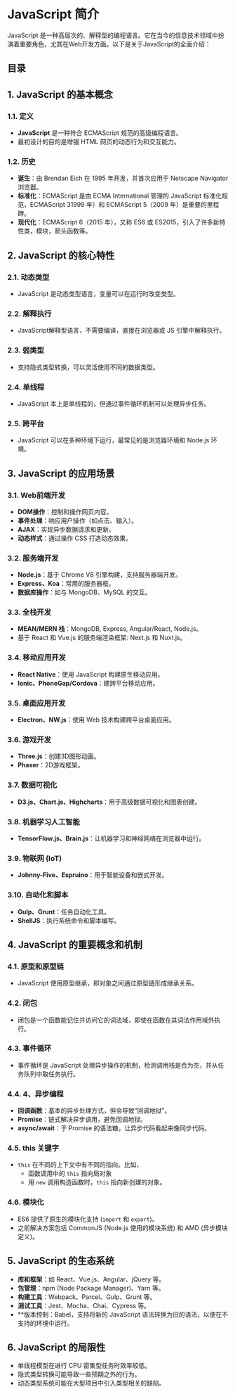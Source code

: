 
# JavaScript 简介


JavaScript 是一种高层次的、解释型的编程语言。它在当今的信息技术领域中扮演着重要角色，尤其在Web开发方面。以下是关于JavaScript的全面介绍：


## 目录
<!-- toc -->
 ## 1. JavaScript 的基本概念 

### 1.1. 定义

- **JavaScript** 是一种符合 ECMAScript 规范的高级编程语言。
- 最初设计的目的是增强 HTML 网页的动态行为和交互能力。

### 1.2. 历史

- **诞生**：由 Brendan Eich 在 1995 年开发，并首次应用于 Netscape Navigator 浏览器。
- **标准化**：ECMAScript 是由 ECMA International 管理的 JavaScript 标准化规范，ECMAScript 31999 年）和 ECMAScript 5（2009 年）是重要的里程碑。
- **现代化**：ECMAScript 6（2015 年），又称 ES6 或 ES2015，引入了许多新特性类，模块，箭头函数等。

## 2. JavaScript 的核心特性

### 2.1. 动态类型

- JavaScript 是动态类型语言，变量可以在运行时改变类型。

### 2.2. 解释执行

- JavaScript解释型语言，不需要编译，直接在浏览器或 JS 引擎中解释执行。

### 2.3. 弱类型

- 支持隐式类型转换，可以灵活使用不同的数据类型。

### 2.4. 单线程

- JavaScript 本上是单线程的，但通过事件循环机制可以处理异步任务。

### 2.5. 跨平台

- JavaScript 可以在多种环境下运行，最常见的是浏览器环境和 Node.js 环境。

## 3. JavaScript 的应用场景

### 3.1. Web前端开发

- **DOM操作**：控制和操作网页内容。
- **事件处理**：响应用户操作（如点击、输入）。
- **AJAX**：实现异步数据请求和更新。
- **动态样式**：通过操作 CSS 打造动态效果。

### 3.2. 服务端开发

- **Node.js**：基于 Chrome V8 引擎构建，支持服务器端开发。
- **Express、Koa**：常用的服务器框。
- **数据库操作**：如与 MongoDB、MySQL 的交互。

### 3.3. 全栈开发

- **MEAN/MERN 栈**：MongoDB, Express, Angular/React, Node.js。
- 基于 React 和 Vue.js 的服务端渲染框架: Next.js 和 Nuxt.js。

### 3.4. 移动应用开发

- **React Native**：使用 JavaScript 构建原生移动应用。
- **Ionic、PhoneGap/Cordova**：建跨平台移动应用。

### 3.5. 桌面应用开发

- **Electron、NW.js**：使用 Web 技术构建跨平台桌面应用。

### 3.6. 游戏开发

- **Three.js**：创建3D图形动画。
- **Phaser**：2D游戏框架。

### 3.7. 数据可视化

- **D3.js、Chart.js、Highcharts**：用于高级数据可视化和图表创建。

### 3.8. 机器学习人工智能

- **TensorFlow.js、Brain.js**：让机器学习和神经网络在浏览器中运行。

### 3.9. 物联网 (IoT)

- **Johnny-Five、Espruino**：用于智能设备和嵌式开发。

### 3.10. 自动化和脚本

- **Gulp、Grunt**：任务自动化工具。
- **ShellJS**：执行系统命令和脚本编写。

## 4. JavaScript 的重要概念和机制

### 4.1. 原型和原型链

- JavaScript 使用原型继承，即对象之间通过原型链形成继承关系。

### 4.2. 闭包

- 闭包是一个函数能记住并访问它的词法域，即使在函数在其词法作用域外执行。

### 4.3. 事件循环

- 事件循环是 JavaScript 处理异步操作的机制，检测调用栈是否为空，并从任务队列中取任务执行。

### 4.4. 4、异步编程

- **回调函数**：基本的异步处理方式，但会导致“回调地狱”。
- **Promise**：链式解决异步调用，避免回调地狱。
- **async/await**：于 Promise 的语法糖，让异步代码看起来像同步代码。

### 4.5. this 关键字

- `this` 在不同的上下文中有不同的指向。比如，
	- 函数调用中的 `this` 指向局对象
	- 用 `new` 调用构造函数时，`this` 指向新创建的对象。

### 4.6. 模块化

- ES6 提供了原生的模块化支持 (`import` 和 `export`)。
- 之前解决方案包括 CommonJS (Node.js 使用的模块系统) 和 AMD (异步模块定义)。

## 5. JavaScript 的生态系统

- **库和框架**：如 React、Vue.js、Angular、jQuery 等。
- **包管理**：npm (Node Package Manager)、Yarn 等。
- **构建工具**：Webpack、Parcel、Gulp、Grunt 等。
- **测试工具**：Jest、Mocha、Chai、Cypress 等。
- **版本控制：Babel，支持将新的 JavaScript 语法转换为旧的语法，以便在不支持的环境中运行。

## 6. JavaScript 的局限性

- 单线程模型在进行 CPU 密集型任务时效率较低。
- 隐式类型转换可能导致一些预期之外的行为。
- 动态类型系统可能在大型项目中引入类型相关的缺陷。

